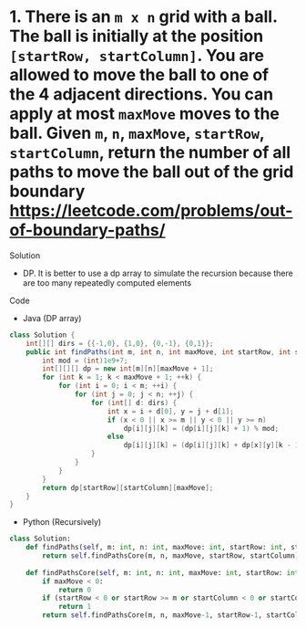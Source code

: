 # 1. There is an `m x n` grid with a ball. The ball is initially at the position `[startRow, startColumn]`. You are allowed to move the ball to one of the 4 adjacent directions. You can apply at most `maxMove` moves to the ball. Given `m`, `n`, `maxMove`, `startRow`, `startColumn`, return the number of all paths to move the ball out of the grid boundary https://leetcode.com/problems/out-of-boundary-paths/

Solution

- DP. It is better to use a dp array to simulate the recursion because there are too many repeatedly computed elements

Code

- Java (DP array)

```java
class Solution {
    int[][] dirs = {{-1,0}, {1,0}, {0,-1}, {0,1}};
    public int findPaths(int m, int n, int maxMove, int startRow, int startColumn) {
        int mod = (int)1e9+7;
        int[][][] dp = new int[m][n][maxMove + 1];
        for (int k = 1; k < maxMove + 1; ++k) {
            for (int i = 0; i < m; ++i) {
                for (int j = 0; j < n; ++j) {
                    for (int[] d: dirs) {
                        int x = i + d[0], y = j + d[1];
                        if (x < 0 || x >= m || y < 0 || y >= n)
                            dp[i][j][k] = (dp[i][j][k] + 1) % mod;
                        else
                            dp[i][j][k] = (dp[i][j][k] + dp[x][y][k - 1]) % mod;
                    }
                }
            }
        }
        return dp[startRow][startColumn][maxMove];
    }
}
```

- Python (Recursively)

```python
class Solution:
    def findPaths(self, m: int, n: int, maxMove: int, startRow: int, startColumn: int) -> int:
        return self.findPathsCore(m, n, maxMove, startRow, startColumn) % (10**9 + 7)
    
    def findPathsCore(self, m: int, n: int, maxMove: int, startRow: int, startColumn: int) -> int:
        if maxMove < 0:
            return 0
        if (startRow < 0 or startRow >= m or startColumn < 0 or startColumn >= n):
            return 1
        return self.findPathsCore(m, n, maxMove-1, startRow-1, startColumn) + self.findPathsCore(m, n, maxMove-1, startRow+1, startColumn) + self.findPathsCore(m, n, maxMove-1, startRow, startColumn-1) + self.findPathsCore(m, n, maxMove-1, startRow, startColumn+1)
```